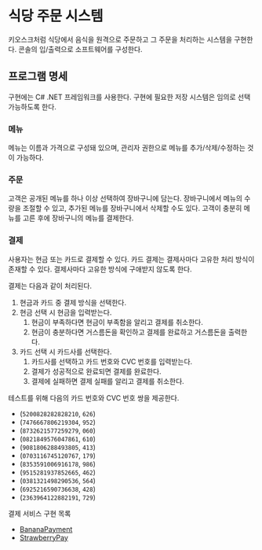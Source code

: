 # 식당 주문 시스템

키오스크처럼 식당에서 음식을 원격으로 주문하고 그 주문을 처리하는 시스템을 구현한다.
콘솔의 입/출력으로 소프트웨어를 구성한다.

## 프로그램 명세

구현에는 C# .NET 프레임워크를 사용한다. 구현에 필요한 저장 시스템은 임의로 선택 가능하도록 한다.

### 메뉴

메뉴는 이름과 가격으로 구성돼 있으며, 관리자 권한으로 메뉴를 추가/삭제/수정하는 것이 가능하다.

### 주문

고객은 공개된 메뉴를 하나 이상 선택하여 장바구니에 담는다. 장바구니에서 메뉴의 수량을 조절할 수 있고, 추가된 메뉴를 장바구니에서 삭제할 수도 있다. 고객이 충분히 메뉴를 고른 후에 장바구니의 메뉴를 결제한다.

### 결제

사용자는 현금 또는 카드로 결제할 수 있다. 카드 결제는 결제사마다 고유한 처리 방식이 존재할 수 있다. 결제사마다 고유한 방식에 구애받지 않도록 한다.

결제는 다음과 같이 처리된다.

1. 현금과 카드 중 결제 방식을 선택한다.
2. 현금 선택 시 현금을 입력받는다.
    1. 현금이 부족하다면 현금이 부족함을 알리고 결제를 취소한다.
    2. 현금이 충분하다면 거스름돈을 확인하고 결제를 완료하고 거스름돈을 출력한다.
3. 카드 선택 시 카드사를 선택한다.
    1. 카드사를 선택하고 카드 번호와 CVC 번호를 입력받는다.
    2. 결제가 성공적으로 완료되면 결제를 완료한다.
    3. 결제에 실패하면 결제 실패를 알리고 결제를 취소한다.

테스트를 위해 다음의 카드 번호와 CVC 번호 쌍을 제공한다.

- (`5200828282828210`, `626`)
- (`7476667806219304`, `952`)
- (`8732621577259279`, `060`)
- (`0821849576047861`, `610`)
- (`9081806288493805`, `413`)
- (`0703116745120767`, `179`)
- (`8353591006916178`, `986`)
- (`9515281937852665`, `462`)
- (`0381321498290536`, `564`)
- (`6925216590736638`, `428`)
- (`2363964122882191`, `729`)

결제 서비스 구현 목록
- [BananaPayment](./Payment/BananaPaymentGateway.cs)
- [StrawberryPay](./Payment/StrawberryPay.cs)